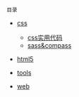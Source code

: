 `目录`
- [css](https://github.com/Gil2015/web_note/tree/master/css)
	+ [css实用代码](https://github.com/Gil2015/web_note/blob/master/css/css%E5%AE%9E%E7%94%A8%E4%BB%A3%E7%A0%81.md)
	+ [sass&compass](https://github.com/Gil2015/web_note/blob/master/css/sass%26compass.md)
- [html5]()

- [tools]()

- [web]()
